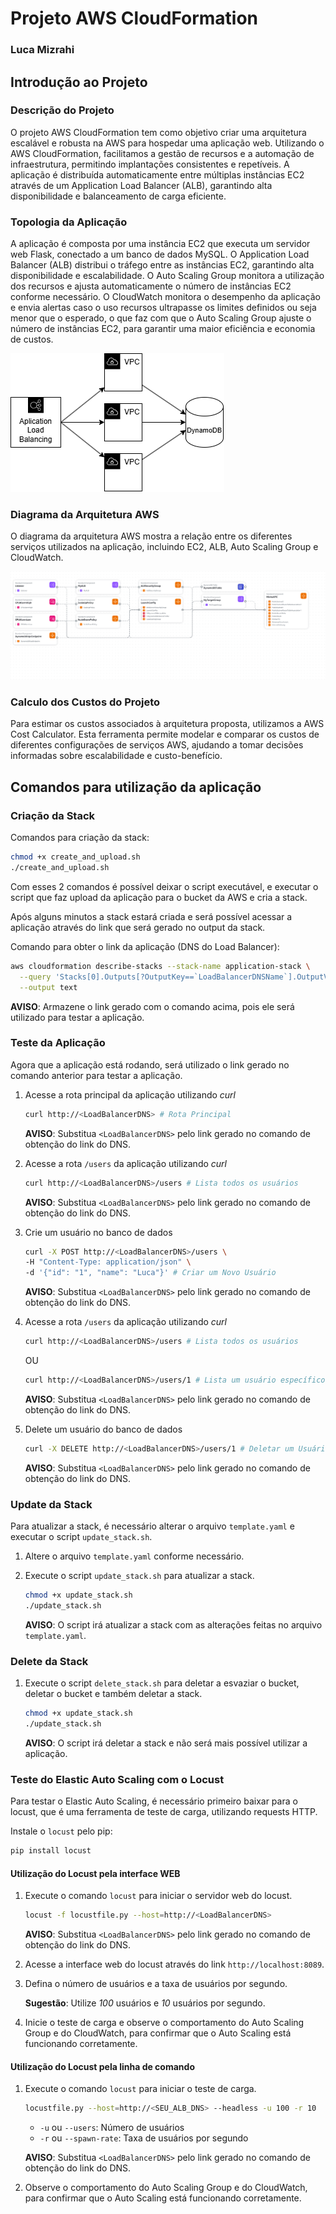 # Projeto AWS CloudFormation

### Luca Mizrahi

## Introdução ao Projeto

### Descrição do Projeto

O projeto AWS CloudFormation tem como objetivo criar uma arquitetura escalável e robusta na AWS para hospedar uma aplicação web. Utilizando o AWS CloudFormation, facilitamos a gestão de recursos e a automação de infraestrutura, permitindo implantações consistentes e repetíveis. A aplicação é distribuída automaticamente entre múltiplas instâncias EC2 através de um Application Load Balancer (ALB), garantindo alta disponibilidade e balanceamento de carga eficiente.

### Topologia da Aplicação

A aplicação é composta por uma instância EC2 que executa um servidor web Flask, conectado a um banco de dados MySQL. O Application Load Balancer (ALB) distribui o tráfego entre as instâncias EC2, garantindo alta disponibilidade e escalabilidade. O Auto Scaling Group monitora a utilização dos recursos e ajusta automaticamente o número de instâncias EC2 conforme necessário. O CloudWatch monitora o desempenho da aplicação e envia alertas caso o uso recursos ultrapasse os limites definidos ou seja menor que o esperado, o que faz com que o Auto Scaling Group ajuste o número de instâncias EC2, para garantir uma maior eficiência e economia de custos.

![Topologia da Aplicação](imgs/diagrama-projeto-cloud.drawio.png)

### Diagrama da Arquitetura AWS

O diagrama da arquitetura AWS mostra a relação entre os diferentes serviços utilizados na aplicação, incluindo EC2, ALB, Auto Scaling Group e CloudWatch.

![Diagrama da Arquitetura AWS](imgs/application-composer-application-stack.yaml.png)

### Calculo dos Custos do Projeto
Para estimar os custos associados à arquitetura proposta, utilizamos a AWS Cost Calculator. Esta ferramenta permite modelar e comparar os custos de diferentes configurações de serviços AWS, ajudando a tomar decisões informadas sobre escalabilidade e custo-benefício.




## Comandos para utilização da aplicação

### Criação da Stack 

Comandos para criação da stack: 

```bash
chmod +x create_and_upload.sh
./create_and_upload.sh
```
Com esses 2 comandos é possível deixar o script executável, e executar o script que faz upload da aplicação para o bucket da AWS e cria a stack. 

Após alguns minutos a stack estará criada e será possível acessar a aplicação através do link que será gerado no output da stack.

Comando para obter o link da aplicação (DNS do Load Balancer): 

```bash
aws cloudformation describe-stacks --stack-name application-stack \
  --query 'Stacks[0].Outputs[?OutputKey==`LoadBalancerDNSName`].OutputValue' \
  --output text
```
**AVISO**: Armazene o link gerado com o comando acima, pois ele será utilizado para testar a aplicação.

### Teste da Aplicação

Agora que a aplicação está rodando, será utilizado o link gerado no comando anterior para testar a aplicação.

1. Acesse a rota principal da aplicação utilizando *curl*
    
    ```bash 
    curl http://<LoadBalancerDNS> # Rota Principal
    ```
    **AVISO**: Substitua `<LoadBalancerDNS>` pelo link gerado no comando de obtenção do link do DNS.

2. Acesse a rota `/users` da aplicação utilizando *curl*

    ```bash
    curl http://<LoadBalancerDNS>/users # Lista todos os usuários
    ```
    **AVISO**: Substitua `<LoadBalancerDNS>` pelo link gerado no comando de obtenção do link do DNS.
  
3. Crie um usuário no banco de dados

    ```bash
    curl -X POST http://<LoadBalancerDNS>/users \
    -H "Content-Type: application/json" \
    -d '{"id": "1", "name": "Luca"}' # Criar um Novo Usuário
    ```
    **AVISO**: Substitua `<LoadBalancerDNS>` pelo link gerado no comando de obtenção do link do DNS.

4. Acesse a rota `/users` da aplicação utilizando *curl*

    ```bash
    curl http://<LoadBalancerDNS>/users # Lista todos os usuários
    ```
    OU 

    ```bash
    curl http://<LoadBalancerDNS>/users/1 # Lista um usuário específico pelo ID
    ```

    **AVISO**: Substitua `<LoadBalancerDNS>` pelo link gerado no comando de obtenção do link do DNS.
  
5. Delete um usuário do banco de dados

    ```bash
    curl -X DELETE http://<LoadBalancerDNS>/users/1 # Deletar um Usuário pelo ID
    ```
    **AVISO**: Substitua `<LoadBalancerDNS>` pelo link gerado no comando de obtenção do link do DNS.

### Update da Stack

Para atualizar a stack, é necessário alterar o arquivo `template.yaml` e executar o script `update_stack.sh`.

1. Altere o arquivo `template.yaml` conforme necessário.

2. Execute o script `update_stack.sh` para atualizar a stack.

    ```bash
    chmod +x update_stack.sh
    ./update_stack.sh
    ```
    **AVISO**: O script irá atualizar a stack com as alterações feitas no arquivo `template.yaml`.

### Delete da Stack

1. Execute o script `delete_stack.sh` para deletar a esvaziar o bucket, deletar o bucket e também deletar a stack.

    ```bash
    chmod +x update_stack.sh
    ./update_stack.sh
    ```
    **AVISO**: O script irá deletar a stack e não será mais possível utilizar a aplicação.

### Teste do Elastic Auto Scaling com o Locust

Para testar o Elastic Auto Scaling, é necessário primeiro baixar para o locust, que é uma ferramenta de teste de carga, utilizando requests HTTP.

Instale o `locust` pelo pip:

```bash
pip install locust
```

#### Utilização do Locust pela interface WEB

1. Execute o comando `locust` para iniciar o servidor web do locust.

    ```bash
    locust -f locustfile.py --host=http://<LoadBalancerDNS>
    ```
    **AVISO**: Substitua `<LoadBalancerDNS>` pelo link gerado no comando de obtenção do link do DNS.
  
2. Acesse a interface web do locust através do link `http://localhost:8089`.

3. Defina o número de usuários e a taxa de usuários por segundo.

    **Sugestão**: Utilize *100* usuários e *10* usuários por segundo.

4. Inicie o teste de carga e observe o comportamento do Auto Scaling Group e do CloudWatch, para confirmar que o Auto Scaling está funcionando corretamente.

#### Utilização do Locust pela linha de comando

1. Execute o comando `locust` para iniciar o teste de carga.

    ```bash
    locustfile.py --host=http://<SEU_ALB_DNS> --headless -u 100 -r 10
    ```
    - `-u` ou `--users`: Número de usuários
    - `-r` ou `--spawn-rate`: Taxa de usuários por segundo
    
    **AVISO**: Substitua `<LoadBalancerDNS>` pelo link gerado no comando de obtenção do link do DNS.

2. Observe o comportamento do Auto Scaling Group e do CloudWatch, para confirmar que o Auto Scaling está funcionando corretamente.

